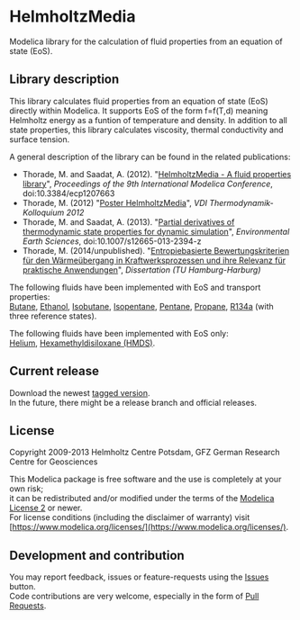# HelmholtzMedia
Modelica library for the calculation of fluid properties from an equation of state (EoS).

## Library description
This library calculates fluid properties from an equation of state (EoS) directly within Modelica.
It supports EoS of the form f=f(T,d) meaning Helmholtz energy as a funtion of temperature and density.
In addition to all state properties, this library calculates viscosity, thermal conductivity and surface tension.  

A general description of the library can be found in the related publications:
* Thorade, M. and Saadat, A. (2012). "[HelmholtzMedia - A fluid properties library][1]",
_Proceedings of the 9th International Modelica Conference_,
doi:10.3384/ecp1207663
* Thorade, M. (2012) "[Poster HelmholtzMedia][2]",
_VDI Thermodynamik-Kolloquium 2012_  
* Thorade, M. and Saadat, A. (2013). "[Partial derivatives of thermodynamic state properties for dynamic simulation][3]",
_Environmental Earth Sciences_,
doi:10.1007/s12665-013-2394-z
* Thorade, M. (2014/unpublished). "[Entropiebasierte Bewertungskriterien für den Wärmeübergang in Kraftwerksprozessen und ihre Relevanz für praktische Anwendungen][4]", 
_Dissertation (TU Hamburg-Harburg)_

The following fluids have been implemented with EoS and transport properties:  
[Butane](HelmholtzMedia/HelmholtzFluids/Butane/package.mo),
[Ethanol](HelmholtzMedia/HelmholtzFluids/Ethanol/package.mo),
[Isobutane](HelmholtzMedia/HelmholtzFluids/Isobutane/package.mo),
[Isopentane](HelmholtzMedia/HelmholtzFluids/Isopentane/package.mo),
[Pentane](HelmholtzMedia/HelmholtzFluids/Pentane/package.mo),
[Propane](HelmholtzMedia/HelmholtzFluids/Propane/package.mo),
[R134a](HelmholtzMedia/HelmholtzFluids/R134a/package.mo) (with three reference states).

The following fluids have been implemented with EoS only:  
[Helium](HelmholtzMedia/HelmholtzFluids/Helium/package.mo),
[Hexamethyldisiloxane (HMDS)](HelmholtzMedia/HelmholtzFluids/HMDS/package.mo).

## Current release
Download the newest [tagged version](../../tags).  
In the future, there might be a release branch and official releases.

## License
Copyright  2009-2013 Helmholtz Centre Potsdam, GFZ German Research Centre for Geosciences

This Modelica package is free software and the use is completely at your own risk;  
it can be redistributed and/or modified under the terms of the [Modelica License 2](https://www.modelica.org/licenses/ModelicaLicense2) or newer.  
For license conditions (including the disclaimer of warranty) visit [https://www.modelica.org/licenses/](https://www.modelica.org/licenses/).

## Development and contribution
You may report feedback, issues or feature-requests using the [Issues](../../issues) button.  
Code contributions are very welcome, especially in the form of [Pull Requests](../../pulls).


[1]: http://goo.gl/7obgqq "Modelica Conference Paper: HelmholtzMedia implementation"
[2]: http://goo.gl/6dNHNP "Conference Poster: HelmholtzMedia implementation"
[3]: http://goo.gl/xbGJA9 "ISI Journal Paper: Partial derivatives"
[4]: http://goo.gl/4xgQ5X "Dissertation"
